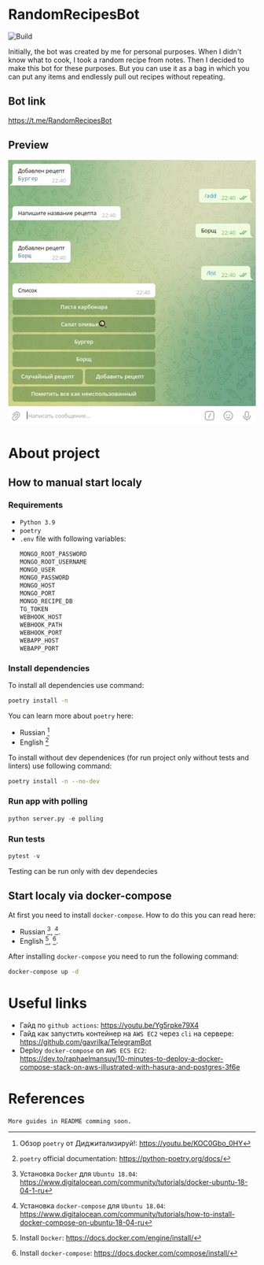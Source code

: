 # RandomRecipesBot

![Build](https://github.com/Gamazic/random-recipes-bot/actions/workflows/aws.yml/badge.svg?branch=master)

Initially, the bot was created by me for personal purposes. When I didn't know what to cook, I took a random recipe from notes. Then I decided to make this bot for these purposes. But you can use it as a bag in which you can put any items and endlessly pull out recipes without repeating.

## Bot link

https://t.me/RandomRecipesBot

## Preview

![Preview](tg_app_screenshots/random-recipes-bot-alpha-v0.1.jpg)

# About project

## How to manual start localy

### Requirements

* `Python 3.9`
* `poetry`
* `.env` file with following variables:
    ```
    MONGO_ROOT_PASSWORD
    MONGO_ROOT_USERNAME
    MONGO_USER
    MONGO_PASSWORD
    MONGO_HOST
    MONGO_PORT
    MONGO_RECIPE_DB
    TG_TOKEN
    WEBHOOK_HOST
    WEBHOOK_PATH
    WEBHOOK_PORT
    WEBAPP_HOST
    WEBAPP_PORT
    ```

### Install dependencies

To install all dependencies use command:
```bash
poetry install -n
```
You can learn more about `poetry` here:
* Russian [^1]
* English [^2]

To install without dev dependenices (for run project only without tests and linters) use following command:
```bash
poetry install -n --no-dev
```

### Run app with polling

```python
python server.py -e polling
```

### Run tests
```python
pytest -v
```
Testing can be run only with dev dependecies

## Start localy via docker-compose
At first you need to install `docker-compose`.
How to do this you can read here:
* Russian [^3], [^4].
* English [^5], [^6].

After installing `docker-compose` you need to run the following command:
```bash
docker-compose up -d
```

# Useful links

* Гайд по `github actions`: https://youtu.be/Yg5rpke79X4
* Гайд как запустить контейнер на `AWS EC2` через `cli` на сервере: https://github.com/gavrilka/TelegramBot
* Deploy `docker-compose` on `AWS ECS EC2`: https://dev.to/raphaelmansuy/10-minutes-to-deploy-a-docker-compose-stack-on-aws-illustrated-with-hasura-and-postgres-3f6e

# References

[^1]: Обзор `poetry` от Диджитализируй!: https://youtu.be/KOC0Gbo_0HY
[^2]: `poetry` official documentation: https://python-poetry.org/docs/
[^3]: Установка `Docker` для `Ubuntu 18.04`: https://www.digitalocean.com/community/tutorials/docker-ubuntu-18-04-1-ru
[^4]: Установка `docker-compose` для `Ubuntu 18.04`: https://www.digitalocean.com/community/tutorials/how-to-install-docker-compose-on-ubuntu-18-04-ru
[^5]: Install `Docker`: https://docs.docker.com/engine/install/
[^6]: Install `docker-compose`: https://docs.docker.com/compose/install/

`More guides in README comming soon.`

